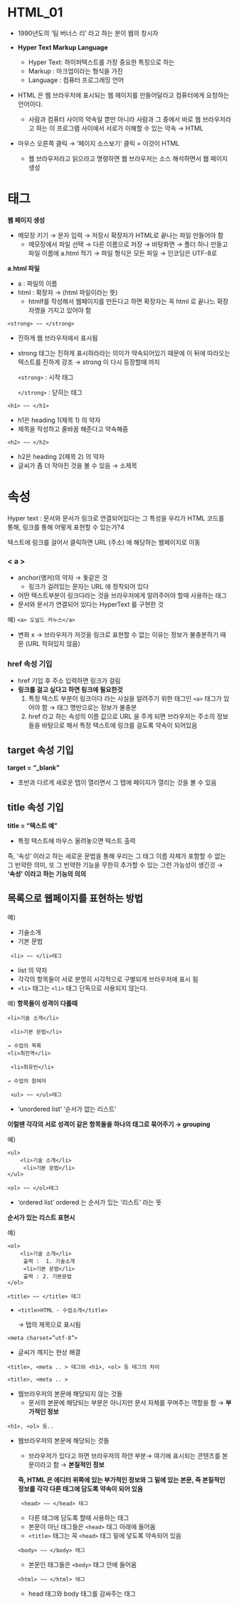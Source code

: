 HTML_01
====
- 1990년도의 ‘팀 버너스 리’ 라고 하는 분이 웹의 창시자
- **Hyper Text Markup Language**
    - Hyper Text: 하이퍼텍스트를 가장 중요한 특징으로 하는
    - Markup : 마크업이라는 형식을 가진
    - Language : 컴퓨터 프로그래밍 언어

- HTML 은 웹 브라우저에 표시되는 웹 헤이지를 만들어달라고 컴퓨터에게 요청하는 언어이다.
    - 사람과 컴퓨터 사이의 약속일 뿐만 아니라 사람과 그 중에서 바로 웹 브라우저라고 하는 이 프로그램 사이에서 서로가 이해할 수 있는 약속 → HTML
- 마우스 오른쪽 클릭 → ‘페이지 소스보기’ 클릭 = 이것이 HTML
    - 웹 브라우저라고 읽으라고 명령하면 웹 브라우저는 소스 해석하면서 웹 페이지 생성

태그
====
**웹 페이지 생성**

- 메모장 키기 → 문자 입력 → 저장시 확장자가 HTML로 끝나는 파일 만들어야 함
    - 메모장에서 파일 선택 → 다른 이름으로 저장 → 바탕화면 → 폴더 하나 만들고 파일 이름에 a.html 적기 →  파일 형식은 모든 파일 →  인코딩은 UTF-8로

**a.html 파일**

- a : 파일의 이름
- html : 확장자 → (html 파일이라는 뜻)
    - htmlf를 작성해서 웹페이지를 만든다고 하면 확장자는 꼭 html 로 끝나느 확장자명을 가지고 있어야 함


```
<strong> ~~ </strong>
```
- 진하게 웹 브라우저에서 표시됨
- strong 태그는 진하게 표시하라라는 의미가 약속되어있기 때문에 이 뒤에 따라오는 텍스트를 진하게 강조 → strong 이 다시 등장할때 까지
    
    ```<strong>``` :  시작 태그 
    
    ```</strong>``` : 닫히는 태그
```
<h1> ~~ </h1>
```
- h1은 heading 1(제목 1) 의 약자
- 제목을 작성하고 줄바꿈 해준다고 약속해줌
```
<h2> ~~ </h2>
```
- h2은 heading 2(제목 2) 의 약자
- 글씨가 좀 더 작아진 것을 볼 수 있음 → 소제목

속성
====
Hyper text : 문서와 문서가 링크로 연결되어있다는 그 특성을 우리가 HTML 코드를 통해, 링크를 통해 어떻게 표현할 수 있는가?4

텍스트에 링크를 걸어서 클릭하면 URL (주소) 에 해당하는 웹페이지로 이동

### < a >

- anchor(앵커)의 약자 → 돛같은 것
    - 링크가 걸려있는 문자는 URL 에 정착되어 있다
- 어떤 텍스트부분이 링크다라는 것을 브라우저에게 알려주어야 할때 사용하는 태그
- 문서와 문서가 연결되어 있다는 HyperText 를 구현한 것

예) ```<a> 도널드 커누스</a>```

- 변화 x → 브라우저가 저것을 링크로 표현할 수 없는 이유는 정보가 불충분하기 때문 (URL 적혀있지 않음)

### href 속성 기입

- href  기입 후 주소 입력하면 링크가 걸림
- **링크를 걸고 싶다고 하면 링크에 필요한것**
    1. 특정 텍스트 부분이 링크이다 라는 사실을 알려주기 위한 태그인 ```<a>``` 태그가 있어야 함 → 태그 명만으로는 정보가 불충분
    2. href 라고 하는 속성의 이름 값으로 URL 을 주게 되면 브라우저는 주소의 정보들을 바탕으로 해서 특정 텍스트에 링크를 걸도록 약속이 되어있음
## target 속성 기입

**target = “_blank”**

- 초반과 다르게 새로운 탭이 열리면서 그 탭에 페이지가 열리는 것을 볼 수 있음

## title 속성 기입

**title = “텍스트 예”**

- 특정 텍스트에 마우스 올려놓으면 텍스트 출력

즉, ‘속성’ 이라고 하는 새로운 문법을 통해 우리는 그 태그 이름 자체가 포함할 수 없는 그 빈약한 의미, 또 그 빈약한 기능을  무한히 추가할 수 있는 그런 가능성이 생긴것 → **‘속성’ 이라고 하는 기능의 의의**

## 목록으로 웹페이지를 표현하는 방법

예)

- 기술소개
- 기본 문법
```
 <li> ~~ </li>태그
```

- list 의 약자
- 각각의 항목들이 서로 분명히 시각적으로 구별되게 브라우저에 표시 됨
- ```<li>``` 태그는 ```<li>``` 태그 단독으로 사용되지 않는다.

예) **항목들이 성격이 다를때**
```
<li>기술 소개</li>

 <li>기본 문법</li>  

→ 수업의 목록 
<li>최진역</li>

 <li>최유빈</li> 

→ 수업의 참여자
```
```
 <ul> ~~ </ul>태그
```
- ‘unordered list’ ‘순서가 없는 리스트’

**이럴땐 각각의 서로 성격이 같은 항목들을 하나의 태그로 묶어주기 → grouping**

예)

```
<ul>
	<li>기술 소개</li>
	 <li>기본 문법</li>  
</ul>
```
```
<ol> ~~ </ol>태그
```

- ‘ordered list’ ordered 는 순서가 있는 ‘리스트’ 라는 뜻

**순서가 있는 리스트 표현시**

예)

```
<ol>
	<li>기술 소개</li> 
	 출력 :  1. 기술소개
	 <li>기본 문법</li>
	 출력 : 2. 기본문법
</ol>
```
```
<title> ~~ </title> 태그
```
- ```<title>HTML - 수업소개</title>```
    
    → 탭의 제목으로 표시됨
    
```
<meta charset=”utf-8”>
```
- 글씨가 깨지는 현상 해결
 
```
<title>, <meta .. > 태그와 <h1>, <ol> 등 태그의 차이
```
```<title>, <meta .. >```

- 웹브라우저의 본문에 해당되지 않는 것들
    - 문서의 본문에 해당되는 부분은 아니지만 문서 자체를 꾸며주는 역할을 함 → **부가적인 정보**

```<h1>, <ol> 등..```

- 웹브라우저의 본문에 해당되는 것들
    - 브라우저가 있다고 하면 브라우저의 하얀 부분→ 여기에 표시되는 콘텐츠를 본문이라고 함 → **본질적인 정보**
    
    **즉, HTML 은 에디터 위쪽에 있는  부가적인 정보와 그 밑에 있는 본문, 즉 본질적인 정보를 각각 다른 태그에 담도록 약속이 되어 있음**
    ```
     <head> ~~ </head> 태그
    ```
    - 다른 태그에 담도록 할때 사용하는 태그
    - 본문이 아닌 태그들은 ```<head>``` 태그 아래에 들어옴
    - ```<title>``` 태그는 꼭 ```<head>``` 태그 밑에 넣도록 약속되어 있음
    ```
    <body> ~~ </body> 태그
    ```
    - 본문인 태그들은 ```<body>``` 태그 안에 들어옴
    ```
    <html> ~~ </html> 태그
    ```
    - head 태그와 body 태그를 감싸주는 태그